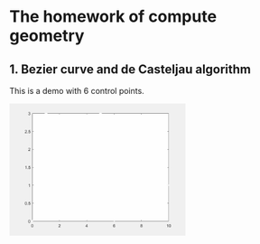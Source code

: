 # The homework of compute geometry
## 1. Bezier curve and de Casteljau algorithm
This is a demo with 6 control points.
<p float="center">
    <img src="doc/bezier_curve.gif" width="62%"/>
</p>
